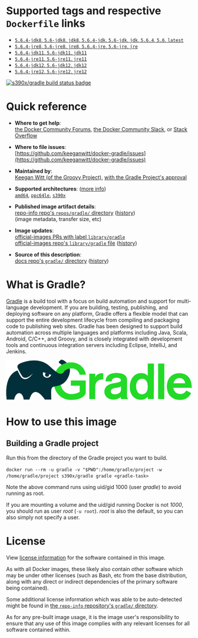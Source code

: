 <!--

********************************************************************************

WARNING:

    DO NOT EDIT "gradle/README.md"

    IT IS AUTO-GENERATED

    (from the other files in "gradle/" combined with a set of templates)

********************************************************************************

-->

# Supported tags and respective `Dockerfile` links

-	[`5.6.4-jdk8`, `5.6-jdk8`, `jdk8`, `5.6.4-jdk`, `5.6-jdk`, `jdk`, `5.6.4`, `5.6`, `latest`](https://github.com/keeganwitt/docker-gradle/blob/83d28ed7ef05727b883b1890fa43ed19983518e0/jdk8/Dockerfile)
-	[`5.6.4-jre8`, `5.6-jre8`, `jre8`, `5.6.4-jre`, `5.6-jre`, `jre`](https://github.com/keeganwitt/docker-gradle/blob/83d28ed7ef05727b883b1890fa43ed19983518e0/jre8/Dockerfile)
-	[`5.6.4-jdk11`, `5.6-jdk11`, `jdk11`](https://github.com/keeganwitt/docker-gradle/blob/83d28ed7ef05727b883b1890fa43ed19983518e0/jdk11/Dockerfile)
-	[`5.6.4-jre11`, `5.6-jre11`, `jre11`](https://github.com/keeganwitt/docker-gradle/blob/83d28ed7ef05727b883b1890fa43ed19983518e0/jre11/Dockerfile)
-	[`5.6.4-jdk12`, `5.6-jdk12`, `jdk12`](https://github.com/keeganwitt/docker-gradle/blob/83d28ed7ef05727b883b1890fa43ed19983518e0/jdk12/Dockerfile)
-	[`5.6.4-jre12`, `5.6-jre12`, `jre12`](https://github.com/keeganwitt/docker-gradle/blob/83d28ed7ef05727b883b1890fa43ed19983518e0/jre12/Dockerfile)

[![s390x/gradle build status badge](https://img.shields.io/jenkins/s/https/doi-janky.infosiftr.net/job/multiarch/job/s390x/job/gradle.svg?label=s390x/gradle%20%20build%20job)](https://doi-janky.infosiftr.net/job/multiarch/job/s390x/job/gradle/)

# Quick reference

-	**Where to get help**:  
	[the Docker Community Forums](https://forums.docker.com/), [the Docker Community Slack](https://blog.docker.com/2016/11/introducing-docker-community-directory-docker-community-slack/), or [Stack Overflow](https://stackoverflow.com/search?tab=newest&q=docker)

-	**Where to file issues**:  
	[https://github.com/keeganwitt/docker-gradle/issues](https://github.com/keeganwitt/docker-gradle/issues)

-	**Maintained by**:  
	[Keegan Witt (of the Groovy Project)](https://github.com/keeganwitt/docker-gradle), [with the Gradle Project's approval](https://discuss.gradle.org/t/official-docker-images/21159/8)

-	**Supported architectures**: ([more info](https://github.com/docker-library/official-images#architectures-other-than-amd64))  
	[`amd64`](https://hub.docker.com/r/amd64/gradle/), [`ppc64le`](https://hub.docker.com/r/ppc64le/gradle/), [`s390x`](https://hub.docker.com/r/s390x/gradle/)

-	**Published image artifact details**:  
	[repo-info repo's `repos/gradle/` directory](https://github.com/docker-library/repo-info/blob/master/repos/gradle) ([history](https://github.com/docker-library/repo-info/commits/master/repos/gradle))  
	(image metadata, transfer size, etc)

-	**Image updates**:  
	[official-images PRs with label `library/gradle`](https://github.com/docker-library/official-images/pulls?q=label%3Alibrary%2Fgradle)  
	[official-images repo's `library/gradle` file](https://github.com/docker-library/official-images/blob/master/library/gradle) ([history](https://github.com/docker-library/official-images/commits/master/library/gradle))

-	**Source of this description**:  
	[docs repo's `gradle/` directory](https://github.com/docker-library/docs/tree/master/gradle) ([history](https://github.com/docker-library/docs/commits/master/gradle))

# What is Gradle?

[Gradle](https://gradle.org/) is a build tool with a focus on build automation and support for multi-language development. If you are building, testing, publishing, and deploying software on any platform, Gradle offers a flexible model that can support the entire development lifecycle from compiling and packaging code to publishing web sites. Gradle has been designed to support build automation across multiple languages and platforms including Java, Scala, Android, C/C++, and Groovy, and is closely integrated with development tools and continuous integration servers including Eclipse, IntelliJ, and Jenkins.

![logo](https://raw.githubusercontent.com/docker-library/docs/c3d3ca6beed000f9ba6eabc98f3399158f520256/gradle/logo.png)

# How to use this image

## Building a Gradle project

Run this from the directory of the Gradle project you want to build.

`docker run --rm -u gradle -v "$PWD":/home/gradle/project -w /home/gradle/project s390x/gradle gradle <gradle-task>`

Note the above command runs using uid/gid 1000 (user *gradle*) to avoid running as root.

If you are mounting a volume and the uid/gid running Docker is not *1000*, you should run as user *root* (`-u root`). *root* is also the default, so you can also simply not specify a user.

# License

View [license information](https://gradle.org/license/) for the software contained in this image.

As with all Docker images, these likely also contain other software which may be under other licenses (such as Bash, etc from the base distribution, along with any direct or indirect dependencies of the primary software being contained).

Some additional license information which was able to be auto-detected might be found in [the `repo-info` repository's `gradle/` directory](https://github.com/docker-library/repo-info/tree/master/repos/gradle).

As for any pre-built image usage, it is the image user's responsibility to ensure that any use of this image complies with any relevant licenses for all software contained within.
